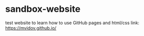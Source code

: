 # sandbox-website
test website to learn how to use GitHub pages and html/css
link: https://mvidov.github.io/
